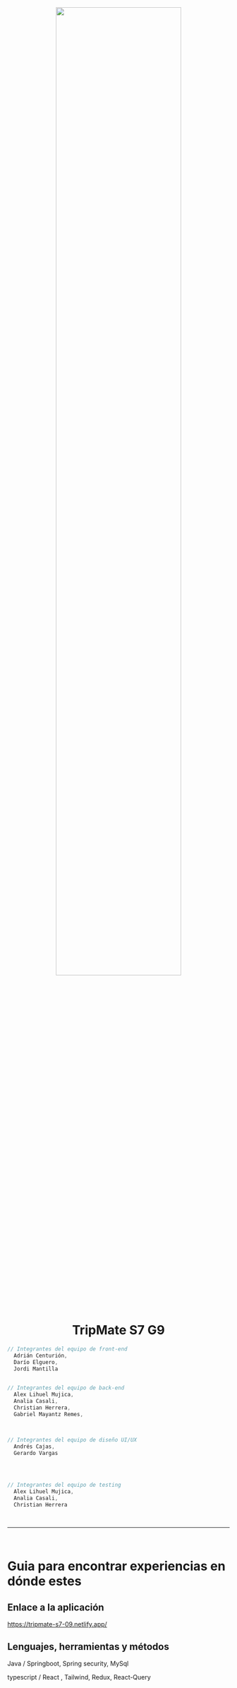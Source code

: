 <div align="center" width="50">
    <img src="./IMAGES/DINO_GIF.gif" width="75%"/>
</div><br/>

<h1 align="center">TripMate S7 G9</h1>

```java - react
// Integrantes del equipo de front-end
  Adrián Centurión,
  Darío Elguero,
  Jordi Mantilla
  

// Integrantes del equipo de back-end
  Alex Lihuel Mujica,
  Analia Casali,
  Christian Herrera,
  Gabriel Mayantz Remes,
  
  

// Integrantes del equipo de diseño UI/UX
  Andrés Cajas,
  Gerardo Vargas
  



// Integrantes del equipo de testing
  Alex Lihuel Mujica,
  Analia Casali,
  Christian Herrera
  
  

```
<hr></hr>

<br/>

# Guia para encontrar experiencias en dónde estes


## Enlace a la aplicación

  https://tripmate-s7-09.netlify.app/

## Lenguajes, herramientas y métodos 
  Java / Springboot, Spring security, MySql
  
  typescript / React , Tailwind, Redux,
  React-Query
